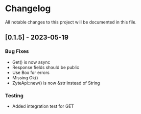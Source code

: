 # Changelog

All notable changes to this project will be documented in this file.

## [0.1.5] - 2023-05-19

### Bug Fixes

- Get() is now async
- Response fields should be public
- Use Box<dyn Error> for errors
- Missing Ok()
- ZyteApi::new() is now &str instead of String

### Testing

- Added integration test for GET

<!-- generated by git-cliff -->
